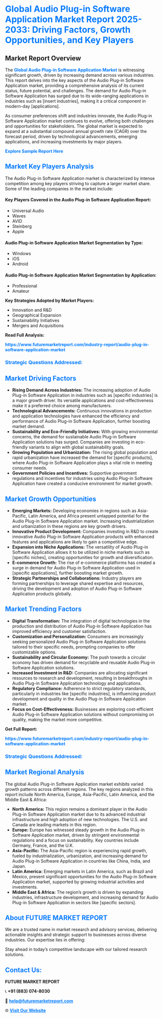<h1 style="color: #007BFF;">Global Audio Plug-in Software Application Market Report 2025-2033: Driving Factors, Growth Opportunities, and Key Players</h1>

<section id="overview">
<h2>Market Report Overview</h2>
<p>The <a href="https://www.futuremarketreport.com/industry-report/audio-plug-in-software-application-market" style="color: #007BFF; text-decoration: none;"><strong>Global Audio Plug-in Software Application Market</strong></a> is witnessing significant growth, driven by increasing demand across various industries. This report delves into the key aspects of the Audio Plug-in Software Application market, providing a comprehensive analysis of its current status, future potential, and challenges. The demand for Audio Plug-in Software Application has surged due to its wide-ranging applications in industries such as [insert industries], making it a critical component in modern-day [applications].</p>
<p>As consumer preferences shift and industries innovate, the Audio Plug-in Software Application market continues to evolve, offering both challenges and opportunities for stakeholders. The global market is expected to expand at a substantial compound annual growth rate (CAGR) over the forecast period, driven by technological advancements, emerging applications, and increasing investments by major players.</p>
</section>

<section id="overview">
<p><a href="https://www.futuremarketreport.com/request-sample/reportId=43641" style="color: #007BFF; text-decoration: none;"><strong>Explore Sample Report Here</strong></a></p>
</section>

<section id="key-players">
<h2 style="color: #007BFF;">Market Key Players Analysis</h2>
<p>The Audio Plug-in Software Application market is characterized by intense competition among key players striving to capture a larger market share. Some of the leading companies in the market include:</p>
<h4>Key Players Covered in the Audio Plug-in Software Application Report:</h4>
<ul><li>Universal Audio</li><li>Waves</li><li>AVID</li><li>Steinberg</li><li>Apple</li></ul>
<h4>Audio Plug-in Software Application Market Segmentation by Type:</h4>
<ul><li>Windows</li><li>iOS</li><li>Android</li></ul>

<h4>Audio Plug-in Software Application Market Segmentation by Application:</h4>
<ul><li>Professional</li><li>Amateur</li></ul>
<p><strong>Key Strategies Adopted by Market Players:</strong></p>
<ul>
<li>Innovation and R&D</li>
<li>Geographical Expansion</li>
<li>Sustainability Initiatives</li>
<li>Mergers and Acquisitions</li>
</ul>
</section>

<section>
<p><strong>Read Full Analysis: </strong></p><a href="https://www.futuremarketreport.com/industry-report/audio-plug-in-software-application-market" style="color: #007BFF; text-decoration: none;"><strong>https://www.futuremarketreport.com/industry-report/audio-plug-in-software-application-market</strong></a>
<h3 style="color: #007BFF;">Strategic Questions Addressed:</h3>
</section>

<section id="driving-factors">
<h2 style="color: #007BFF;">Market Driving Factors</h2>
<ul>
<li><strong>Rising Demand Across Industries:</strong> The increasing adoption of Audio Plug-in Software Application in industries such as [specific industries] is a major growth driver. Its versatile applications and cost-effectiveness make it a preferred choice among manufacturers.</li>
<li><strong>Technological Advancements:</strong> Continuous innovations in production and application technologies have enhanced the efficiency and performance of Audio Plug-in Software Application, further boosting market demand.</li>
<li><strong>Sustainability and Eco-Friendly Initiatives:</strong> With growing environmental concerns, the demand for sustainable Audio Plug-in Software Application solutions has surged. Companies are investing in eco-friendly variants to align with global sustainability goals.</li>
<li><strong>Growing Population and Urbanization:</strong> The rising global population and rapid urbanization have increased the demand for [specific products], where Audio Plug-in Software Application plays a vital role in meeting consumer needs.</li>
<li><strong>Government Policies and Incentives:</strong> Supportive government regulations and incentives for industries using Audio Plug-in Software Application have created a conducive environment for market growth.</li>
</ul>
</section>

<section id="growth-opportunities">
<h2 style="color: #007BFF;">Market Growth Opportunities</h2>
<ul>
<li><strong>Emerging Markets:</strong> Developing economies in regions such as Asia-Pacific, Latin America, and Africa present untapped potential for the Audio Plug-in Software Application market. Increasing industrialization and urbanization in these regions are key growth drivers.</li>
<li><strong>Innovative Product Development:</strong> Companies investing in R&D to create innovative Audio Plug-in Software Application products with enhanced features and applications are likely to gain a competitive edge.</li>
<li><strong>Expansion into Niche Applications:</strong> The versatility of Audio Plug-in Software Application allows it to be utilized in niche markets such as [specific niches], creating opportunities for growth and diversification.</li>
<li><strong>E-commerce Growth:</strong> The rise of e-commerce platforms has created a surge in demand for Audio Plug-in Software Application used in [specific applications], further boosting market growth.</li>
<li><strong>Strategic Partnerships and Collaborations:</strong> Industry players are forming partnerships to leverage shared expertise and resources, driving the development and adoption of Audio Plug-in Software Application products globally.</li>
</ul>
</section>

<section id="trending-factors">
<h2 style="color: #007BFF;">Market Trending Factors</h2>
<ul>
<li><strong>Digital Transformation:</strong> The integration of digital technologies in the production and distribution of Audio Plug-in Software Application has improved efficiency and customer satisfaction.</li>
<li><strong>Customization and Personalization:</strong> Consumers are increasingly seeking personalized Audio Plug-in Software Application solutions tailored to their specific needs, prompting companies to offer customizable options.</li>
<li><strong>Sustainability and Circular Economy:</strong> The push towards a circular economy has driven demand for recyclable and reusable Audio Plug-in Software Application solutions.</li>
<li><strong>Increased Investment in R&D:</strong> Companies are allocating significant resources to research and development, resulting in breakthroughs in Audio Plug-in Software Application technology and applications.</li>
<li><strong>Regulatory Compliance:</strong> Adherence to strict regulatory standards, particularly in industries like [specific industries], is influencing product development and quality in the Audio Plug-in Software Application market.</li>
<li><strong>Focus on Cost-Effectiveness:</strong> Businesses are exploring cost-efficient Audio Plug-in Software Application solutions without compromising on quality, making the market more competitive.</li>
</ul>
</section>

<section>
<p><strong>Get Full Report: </strong></p><a href="https://www.futuremarketreport.com/industry-report/audio-plug-in-software-application-market" style="color: #007BFF; text-decoration: none;"><strong>https://www.futuremarketreport.com/industry-report/audio-plug-in-software-application-market</strong></a>
<h3 style="color: #007BFF;">Strategic Questions Addressed:</h3>
</section>


<section id="regional-analysis">
<h2 style="color: #007BFF;">Market Regional Analysis</h2>
<p>The global Audio Plug-in Software Application market exhibits varied growth patterns across different regions. The key regions analyzed in this report include North America, Europe, Asia-Pacific, Latin America, and the Middle East & Africa:</p>
<ul>
<li><strong>North America:</strong> This region remains a dominant player in the Audio Plug-in Software Application market due to its advanced industrial infrastructure and high adoption of new technologies. The U.S. and Canada are leading markets in this region.</li>
<li><strong>Europe:</strong> Europe has witnessed steady growth in the Audio Plug-in Software Application market, driven by stringent environmental regulations and a focus on sustainability. Key countries include Germany, France, and the U.K.</li>
<li><strong>Asia-Pacific:</strong> The Asia-Pacific region is experiencing rapid growth, fueled by industrialization, urbanization, and increasing demand for Audio Plug-in Software Application in countries like China, India, and Japan.</li>
<li><strong>Latin America:</strong> Emerging markets in Latin America, such as Brazil and Mexico, present significant opportunities for the Audio Plug-in Software Application market, supported by growing industrial activities and investments.</li>
<li><strong>Middle East & Africa:</strong> The region’s growth is driven by expanding industries, infrastructure development, and increasing demand for Audio Plug-in Software Application in sectors like [specific sectors].</li>
</ul>
</section>

<footer>
<h2 style="color: #007BFF;">About FUTURE MARKET REPORT</h2>
<p>We are a trusted name in market research and advisory services, delivering actionable insights and strategic support to businesses across diverse industries. Our expertise lies in offering:</p>

<p>Stay ahead in today’s competitive landscape with our tailored research solutions.</p>

<h2 style="color: #007BFF;">Contact Us:</h2>
<p><strong>FUTURE MARKET REPORT</strong></p>
<p>📞 <strong>+91 (883) 074-8030</strong></p>
<p>📧 <strong><a href="mailto:help@futuremarketreport.com" style="color: #007BFF;">help@futuremarketreport.com</a></strong></p>
<p>🌐 <strong><a href="https://www.futuremarketreport.com/" style="color: #007BFF;">Visit Our Website</a></strong></p>
</footer>
